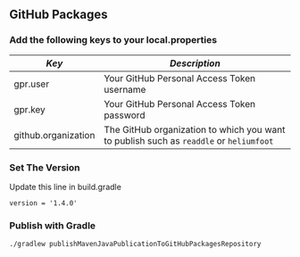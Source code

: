 ## GitHub Packages

### Add the following keys to your local.properties

| *Key* | *Description* |
|-------|---------------|
|gpr.user|Your GitHub Personal Access Token username|
|gpr.key|Your GitHub Personal Access Token password|
|github.organization|The GitHub organization to which you want to publish such as `readdle` or `heliumfoot`|

### Set The Version
Update this line in build.gradle
```
version = '1.4.0'
```

### Publish with Gradle
```
./gradlew publishMavenJavaPublicationToGitHubPackagesRepository
```


